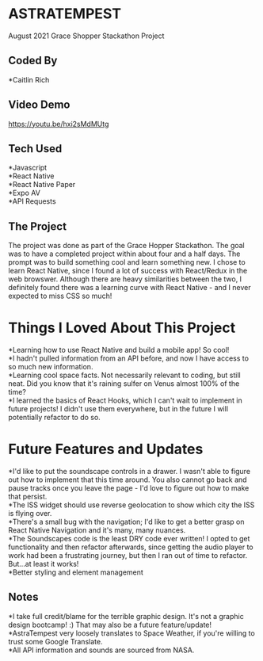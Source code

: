 # ASTRATEMPEST

August 2021
Grace Shopper Stackathon Project

## Coded By

*Caitlin Rich 

## Video Demo

https://youtu.be/hxi2sMdMUtg

## Tech Used

*Javascript  
*React Native  
*React Native Paper  
*Expo AV  
*API Requests  

## The Project

The project was done as part of the Grace Hopper Stackathon. The goal was to have a completed project within about four and a half days. The prompt was to build something cool and learn something new. I chose to learn React Native, since I found a lot of success with React/Redux in the web browswer. Although there are heavy similarities between the two, I definitely found there was a learning curve with React Native - and I never expected to miss CSS so much! 

# Things I Loved About This Project 
*Learning how to use React Native and build a mobile app! So cool!  
*I hadn't pulled information from an API before, and now I have access to so much new information.  
*Learning cool space facts. Not necessarily relevant to coding, but still neat. Did you know that it's raining sulfer on Venus almost 100% of the time?  
*I learned the basics of React Hooks, which I can't wait to implement in future projects! I didn't use them everywhere, but in the future I will potentially refactor to do so.  
 

# Future Features and Updates
*I'd like to put the soundscape controls in a drawer. I wasn't able to figure out how to implement that this time around. You also cannot go back and pause tracks once you leave the page - I'd love to figure out how to make that persist.  
*The ISS widget should use reverse geolocation to show which city the ISS is flying over.  
*There's a small bug with the navigation; I'd like to get a better grasp on React Native Navigation and it's many, many nuances.  
*The Soundscapes code is the least DRY code ever written! I opted to get functionality and then refactor afterwards, since getting the audio player to work had been a frustrating journey, but then I ran out of time to refactor. But...at least it works!  
*Better styling and element management  


## Notes

*I take full credit/blame for the terrible graphic design. It's not a graphic design bootcamp! :)  That may also be a future feature/update!  
*AstraTempest very loosely translates to Space Weather, if you're willing to trust some Google Translate.  
*All API information and sounds are sourced from NASA.  





